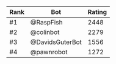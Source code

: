 Rank|Bot|Rating
---|---|---
#1|@RaspFish|2448
#2|@colinbot|2279
#3|@DavidsGuterBot|1556
#4|@pawnrobot|1272
